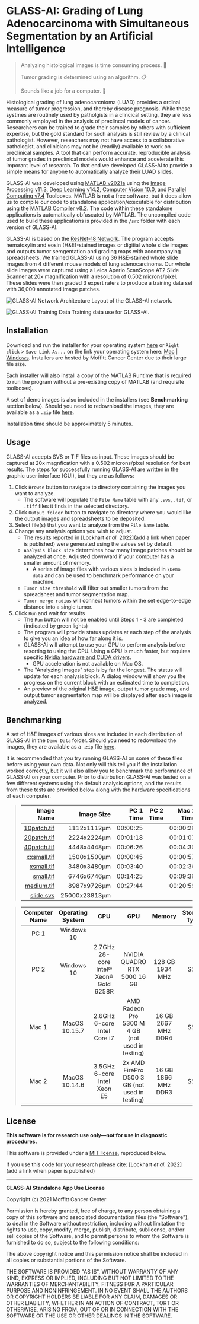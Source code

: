 # GLASS-AI: Grading of Lung Adenocarcinoma with Simultaneous Segmentation by an Artificial Intelligence

>Analyzing histological images is time consuming process. 🐌
>
>Tumor grading is determined using an algorithm. 📋
>
>Sounds like a job for a computer. 🤖

Histological grading of lung adenocarcnioma (LUAD) provides a ordinal measure of tumor progression, and thereby disease prognosis. While these systmes are routinely used by patholgists in a clincical setting, they are less commonly employed in the analysis of preclincal models of cancer. Researchers can be trained to grade their samples by others with sufficient expertise, but the gold standard for such analysis is still review by a clinical pathologist. However, reseachers may not have access to a collaborative pathologist, and clinicians may not be (readily) available to work on preclinical samples. A tool that can perform accurate, reproducible analysis of tumor grades in preclinical models would enhance and accelerate this imporant level of research. To that end we developed GLASS-AI to provide a simple means for anyone to automatically analyze their LUAD slides.

GLASS-AI was developed using [MATLAB v2021a](https://www.mathworks.com/products/matlab.html) using the [Image Processing v11.3](https://www.mathworks.com/products/image.html), [Deep Learning v14.2](https://www.mathworks.com/products/deep-learning.html), [Computer Vision 10.0](https://www.mathworks.com/products/computer-vision.html), and [Parallel Computing v7.4](https://www.mathworks.com/products/parallel-computing.html) Toolboxes. MATLAB is not a free software, but it does allow us to compile our code to standalone application/executable for distribution using the [MATLAB Compiler v8.2](https://www.mathworks.com/products/compiler.html). The code within these standalone applications is automatically obfuscated by MATLAB. The uncompiled code used to build these applications is provided in the `/src` folder with each version of GLASS-AI.

GLASS-AI is based on the [ResNet-18 Network](https://www.mathworks.com/matlabcentral/fileexchange/68261-deep-learning-toolbox-model-for-resnet-18-network). The program accepts hematoxylin and eosin (H&E)-stained images or digitial whole slide images and outputs tumor semgentation and grading maps with accompanying spreadsheets. We trained GLASS-AI using 36 H&E-stained whole slide images from 4 different mouse models of lung adenocarcinoma. Our whole slide images were captured using a Leica Aperio ScanScope AT2 Slide Scanner at 20x magnification with a resolution of 0.502 microns/pixel. These slides were then graded 3 expert raters to produce a training data set with 36,000 annotated image patches. 

![GLASS-AI Network Architecture](https://user-images.githubusercontent.com/43050409/141231551-a65dc8c0-5cd9-4cdc-8488-9b95a634e948.png)
Layout of the GLASS-AI network.

![GLASS-AI Training Data](https://user-images.githubusercontent.com/43050409/141231991-ebf9389e-086c-4fef-86d9-dfec65c08b4a.png)
Training data use for GLASS-AI.

## Installation
Download and run the installer for your operating system [here](http://timex.moffitt.org/GLASS-AI/) or `Right click` > `Save Link As...` on the link your operating system here: [Mac](http://timex.moffitt.org/GLASS-AI/Installers/GLASS-AI_installer_Mac.app.zip)  |  [Windows](http://timex.moffitt.org/GLASS-AI/Installers/GLASS_AI_Installer_Win.zip). Installers are hosted by Moffitt Cancer Center due to their large file size. 

Each installer will also install a copy of the MATLAB Runtime that is required to run the program without a pre-existing copy of MATLAB (and requisite toolboxes). 

A set of demo images is also included in the installers (see **Benchmarking** section below). Should you need to redownload the images, they are available as a `.zip` file [here](http://timex.moffitt.org/GLASS-AI/Resources/Demo_images/).

Installation time should be approximately 5 minutes.

## Usage
GLASS-AI accepts SVS or TIF files as input. These images should be captured at 20x magnfication with a 0.502 microns/pixel resolution for best results.
The steps for successfully running GLASS-AI are written in the graphic user interface (GUI), but they are as follows:
1. Click `Browse` button to navigate to directory containing the images you want to analyze.
   - The software will populate the `File Name` table with any `.svs`, `.tif`, or `.tiff` files it finds in the selected directory.
2. Click `Output folder` button to navigate to directory where you would like the output images and spreadsheets to be deposited.
3. Select file(s) that you want to analyze from the `File Name` table.
4. Change any analysis options you wish to adjust.
   - The results reported in [Lockhart *et al.* 2022](add a link when paper is published) were generated using the values set by default.
   - `Analysis block size` determines how many image patches should be analyzed at once. Adjusted downward if your computer has a smaller amount of memory.
      - A series of image files with various sizes is included in `\Demo data` and can be used to benchmark performance on your machine.
   - `Tumor size threshold` will filter out smaller tumors from the spreadsheet and tumor segmentation map.
   - `Tumor merge radius` will connect tumors within the set edge-to-edge distance into a single tumor.
6.  Click `Run` and wait for results
    - The `Run` button will not be enabled until Steps 1 - 3 are completed (indicated by green lights)
    - The program will provide status updates at each step of the analysis to give you an idea of how far along it is.
    - GLASS-Ai will attempt to use your GPU to perform analysis before resorting to using the CPU. Using a GPU is much faster, but requires specific [Nvidia hardware and CUDA drivers](https://www.mathworks.com/help/parallel-computing/gpu-support-by-release.html).
      - GPU acceleration is not available on Mac OS. 
    - The "Analyzing Images" step is by far the longest. The status will update for each analysis block. A dialog window will show you the progress on the current block with an estimated time to completion.
    - An preview of the original H&E image, output tumor grade map, and output tumor segmentaiton map will be displayed after each image is analyzed.

## Benchmarking
A set of H&E images of various sizes are included in each distribution of GLASS-AI in the `Demo Data` folder. Should you need to redownload the images, they are available as a `.zip` file [here](http://timex.moffitt.org/GLASS-AI/Resources/Demo_images/).

It is recommended that you try running GLASS-AI on some of these files before using your own data. Not only will this tell you if the installation worked correctly, but it will also allow you to benchmark the performance of GLASS-AI on your computer. Prior to distirbution GLASS-AI was tested on a few different systems using the default analysis options, and the results from these tests are provided below along with the hardware specifications of each computer.

> Image Name | Image Size  | PC 1 Time | PC 2 Time | Mac 1 Time | Mac 2 Time
> ----------:|------------:|----------:|----------:|-----------:|----------:
> [10patch.tif](http://timex.moffitt.org/GLASS-AI/Resources/Demo_images/10patch.tif)| 1112x1112µm | 00:00:25  |           |  00:00:26  |  00:00:32
> [20patch.tif](http://timex.moffitt.org/GLASS-AI/Resources/Demo_images/20patch.tif)| 2224x2224µm | 00:01:18  |           |  00:01:07  |  00:01:20
> [40patch.tif](http://timex.moffitt.org/GLASS-AI/Resources/Demo_images/40patch.tif)| 4448x4448µm | 00:06:26  |           |  00:04:30  |  00:05:25
> [xxsmall.tif](http://timex.moffitt.org/GLASS-AI/Resources/Demo_images/XXSmall.tif)| 1500x1500µm | 00:00:45  |           |  00:00:57  |  00:00:39
> [xsmall.tif](http://timex.moffitt.org/GLASS-AI/Resources/Demo_images/XSmall.tif)| 3480x3480µm | 00:03:40  |           |  00:02:36  |  00:03:15
> [small.tif](http://timex.moffitt.org/GLASS-AI/Resources/Demo_images/Small.tif)| 6746x6746µm | 00:14:25  |           |  00:09:39  |  00:12:05
> [medium.tif](http://timex.moffitt.org/GLASS-AI/Resources/Demo_images/Medium.tif)| 8987x9726µm | 00:27:44  |           |  00:20:59  |  00:25:23
> [slide.svs](http://timex.moffitt.org/GLASS-AI/Resources/Demo_images/whole%20slide.svs)|25000x23813µm|           |           |            | 03:10:43

> Computer Name | Operating System | CPU                         | GPU                                             | Memory              | Storage Type
> :------------:|:----------------:|:---------------------------:|:-----------------------------------------------:|:-------------------:|:------------:
> PC 1          | Windows 10       | 
> PC 2          | Windows 10       | 2.7GHz 28-core Intel® Xeon® Gold 6258R | NVIDIA QUADRO RTX 5000 16 GB| 128 GB 1934 MHz | SSD
> Mac 1         | MacOS 10.15.7    | 2.6GHz 6-core Intel Core i7 | AMD Radeon Pro 5300 M 4 GB (not used in testing)| 16 GB 2667 MHz DDR4 | SSD
> Mac 2         | MacOS 10.14.6    | 3.5GHz 6-core Intel Xeon E5 | 2x AMD FirePro D500 3 GB (not used in testing)  | 16 GB 1866 MHz DDR3 | SSD


## License
**This software is for research use only—not for use in diagnostic procedures.** 

This software is provided under a [MIT license](https://choosealicense.com/licenses/mit/), reproduced below.

If you use this code for your research please cite: [Lockhart *et al.* 2022](add a link when paper is published)

---

**GLASS-AI Standalone App Use License**

Copyright (c) 2021 Moffitt Cancer Center

Permission is hereby granted, free of charge, to any person obtaining a copy
of this software and associated documentation files (the "Software"), to deal
in the Software without restriction, including without limitation the rights
to use, copy, modify, merge, publish, distribute, sublicense, and/or sell
copies of the Software, and to permit persons to whom the Software is
furnished to do so, subject to the following conditions:

The above copyright notice and this permission notice shall be included in all
copies or substantial portions of the Software.

THE SOFTWARE IS PROVIDED "AS IS", WITHOUT WARRANTY OF ANY KIND, EXPRESS OR
IMPLIED, INCLUDING BUT NOT LIMITED TO THE WARRANTIES OF MERCHANTABILITY,
FITNESS FOR A PARTICULAR PURPOSE AND NONINFRINGEMENT. IN NO EVENT SHALL THE
AUTHORS OR COPYRIGHT HOLDERS BE LIABLE FOR ANY CLAIM, DAMAGES OR OTHER
LIABILITY, WHETHER IN AN ACTION OF CONTRACT, TORT OR OTHERWISE, ARISING FROM,
OUT OF OR IN CONNECTION WITH THE SOFTWARE OR THE USE OR OTHER DEALINGS IN THE
SOFTWARE.

